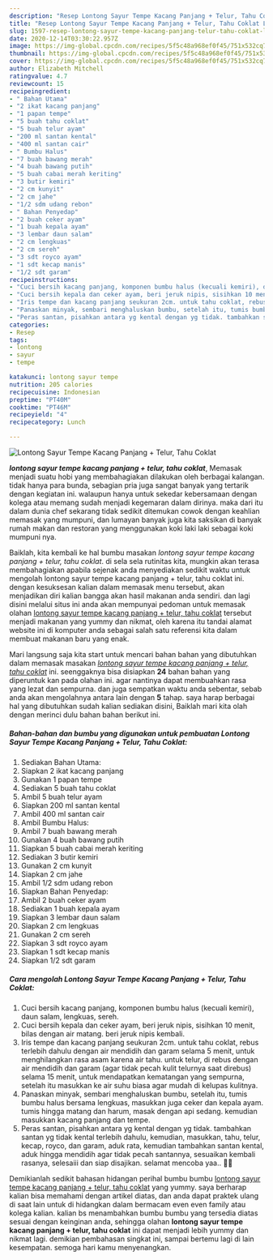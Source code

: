```yaml
---
description: "Resep Lontong Sayur Tempe Kacang Panjang + Telur, Tahu Coklat Lezat"
title: "Resep Lontong Sayur Tempe Kacang Panjang + Telur, Tahu Coklat Lezat"
slug: 1597-resep-lontong-sayur-tempe-kacang-panjang-telur-tahu-coklat-lezat
date: 2020-12-14T03:30:22.957Z
image: https://img-global.cpcdn.com/recipes/5f5c48a968ef0f45/751x532cq70/lontong-sayur-tempe-kacang-panjang-telur-tahu-coklat-foto-resep-utama.jpg
thumbnail: https://img-global.cpcdn.com/recipes/5f5c48a968ef0f45/751x532cq70/lontong-sayur-tempe-kacang-panjang-telur-tahu-coklat-foto-resep-utama.jpg
cover: https://img-global.cpcdn.com/recipes/5f5c48a968ef0f45/751x532cq70/lontong-sayur-tempe-kacang-panjang-telur-tahu-coklat-foto-resep-utama.jpg
author: Elizabeth Mitchell
ratingvalue: 4.7
reviewcount: 15
recipeingredient:
- " Bahan Utama"
- "2 ikat kacang panjang"
- "1 papan tempe"
- "5 buah tahu coklat"
- "5 buah telur ayam"
- "200 ml santan kental"
- "400 ml santan cair"
- " Bumbu Halus"
- "7 buah bawang merah"
- "4 buah bawang putih"
- "5 buah cabai merah keriting"
- "3 butir kemiri"
- "2 cm kunyit"
- "2 cm jahe"
- "1/2 sdm udang rebon"
- " Bahan Penyedap"
- "2 buah ceker ayam"
- "1 buah kepala ayam"
- "3 lembar daun salam"
- "2 cm lengkuas"
- "2 cm sereh"
- "3 sdt royco ayam"
- "1 sdt kecap manis"
- "1/2 sdt garam"
recipeinstructions:
- "Cuci bersih kacang panjang, komponen bumbu halus (kecuali kemiri), daun salam, lengkuas, sereh."
- "Cuci bersih kepala dan ceker ayam, beri jeruk nipis, sisihkan 10 menit, bilas dengan air matang. beri jeruk nipis kembali."
- "Iris tempe dan kacang panjang seukuran 2cm. untuk tahu coklat, rebus terlebih dahulu dengan air mendidih dan garam selama 5 menit, untuk menghilangkan rasa asam karena air tahu. untuk telur, di rebus dengan air mendidih dan garam (agar tidak pecah kulit telurnya saat direbus) selama 15 menit, untuk mendapatkan kematangan yang sempurna, setelah itu masukkan ke air suhu biasa agar mudah di kelupas kulitnya."
- "Panaskan minyak, sembari menghaluskan bumbu, setelah itu, tumis bumbu halus bersama lengkuas, masukkan juga ceker dan kepala ayam. tumis hingga matang dan harum, masak dengan api sedang. kemudian masukkan kacang panjang dan tempe."
- "Peras santan, pisahkan antara yg kental dengan yg tidak. tambahkan santan yg tidak kental terlebih dahulu, kemudian, masukkan, tahu, telur, kecap, royco, dan garam, aduk rata, kemudian tambahkan santan kental, aduk hingga mendidih agar tidak pecah santannya, sesuaikan kembali rasanya, selesaiii dan siap disajikan. selamat mencoba yaa.. 🤗🤗"
categories:
- Resep
tags:
- lontong
- sayur
- tempe

katakunci: lontong sayur tempe 
nutrition: 205 calories
recipecuisine: Indonesian
preptime: "PT40M"
cooktime: "PT46M"
recipeyield: "4"
recipecategory: Lunch

---
```



![Lontong Sayur Tempe Kacang Panjang + Telur, Tahu Coklat](https://img-global.cpcdn.com/recipes/5f5c48a968ef0f45/751x532cq70/lontong-sayur-tempe-kacang-panjang-telur-tahu-coklat-foto-resep-utama.jpg)

<b><i>lontong sayur tempe kacang panjang + telur, tahu coklat</i></b>, Memasak menjadi suatu hobi yang membahagiakan dilakukan oleh berbagai kalangan. tidak hanya para bunda, sebagian pria juga sangat banyak yang tertarik dengan kegiatan ini. walaupun hanya untuk sekedar kebersamaan dengan kolega atau memang sudah menjadi kegemaran dalam dirinya. maka dari itu dalam dunia chef sekarang tidak sedikit ditemukan cowok dengan keahlian memasak yang mumpuni, dan lumayan banyak juga kita saksikan di banyak rumah makan dan restoran yang menggunakan koki laki laki sebagai koki mumpuni nya.



Baiklah, kita kembali ke hal bumbu masakan <i>lontong sayur tempe kacang panjang + telur, tahu coklat</i>. di sela sela rutinitas kita, mungkin akan terasa membahagiakan apabila sejenak anda menyediakan sedikit waktu untuk mengolah lontong sayur tempe kacang panjang + telur, tahu coklat ini. dengan kesuksesan kalian dalam memasak menu tersebut, akan menjadikan diri kalian bangga akan hasil makanan anda sendiri. dan lagi disini melalui situs ini anda akan mempunyai pedoman untuk memasak olahan <u>lontong sayur tempe kacang panjang + telur, tahu coklat</u> tersebut menjadi makanan yang yummy dan nikmat, oleh karena itu tandai alamat website ini di komputer anda sebagai salah satu referensi kita dalam membuat makanan baru yang enak.


Mari langsung saja kita start untuk mencari bahan bahan yang dibutuhkan dalam memasak masakan <u><i>lontong sayur tempe kacang panjang + telur, tahu coklat</i></u> ini. seenggaknya bisa disiapkan <b>24</b> bahan bahan yang diperuntuk kan pada olahan ini. agar nantinya dapat membuahkan rasa yang lezat dan sempurna. dan juga sempatkan waktu anda sebentar, sebab anda akan mengolahnya antara lain dengan <b>5</b> tahap. saya harap berbagai hal yang dibutuhkan sudah kalian sediakan disini, Baiklah mari kita olah dengan merinci dulu bahan bahan berikut ini.

<!--inarticleads1-->

##### Bahan-bahan dan bumbu yang digunakan untuk pembuatan Lontong Sayur Tempe Kacang Panjang + Telur, Tahu Coklat:

1. Sediakan  Bahan Utama:
1. Siapkan 2 ikat kacang panjang
1. Gunakan 1 papan tempe
1. Sediakan 5 buah tahu coklat
1. Ambil 5 buah telur ayam
1. Siapkan 200 ml santan kental
1. Ambil 400 ml santan cair
1. Ambil  Bumbu Halus:
1. Ambil 7 buah bawang merah
1. Gunakan 4 buah bawang putih
1. Siapkan 5 buah cabai merah keriting
1. Sediakan 3 butir kemiri
1. Gunakan 2 cm kunyit
1. Siapkan 2 cm jahe
1. Ambil 1/2 sdm udang rebon
1. Siapkan  Bahan Penyedap:
1. Ambil 2 buah ceker ayam
1. Sediakan 1 buah kepala ayam
1. Siapkan 3 lembar daun salam
1. Siapkan 2 cm lengkuas
1. Gunakan 2 cm sereh
1. Siapkan 3 sdt royco ayam
1. Siapkan 1 sdt kecap manis
1. Siapkan 1/2 sdt garam




<!--inarticleads2-->

##### Cara mengolah Lontong Sayur Tempe Kacang Panjang + Telur, Tahu Coklat:

1. Cuci bersih kacang panjang, komponen bumbu halus (kecuali kemiri), daun salam, lengkuas, sereh.
1. Cuci bersih kepala dan ceker ayam, beri jeruk nipis, sisihkan 10 menit, bilas dengan air matang. beri jeruk nipis kembali.
1. Iris tempe dan kacang panjang seukuran 2cm. untuk tahu coklat, rebus terlebih dahulu dengan air mendidih dan garam selama 5 menit, untuk menghilangkan rasa asam karena air tahu. untuk telur, di rebus dengan air mendidih dan garam (agar tidak pecah kulit telurnya saat direbus) selama 15 menit, untuk mendapatkan kematangan yang sempurna, setelah itu masukkan ke air suhu biasa agar mudah di kelupas kulitnya.
1. Panaskan minyak, sembari menghaluskan bumbu, setelah itu, tumis bumbu halus bersama lengkuas, masukkan juga ceker dan kepala ayam. tumis hingga matang dan harum, masak dengan api sedang. kemudian masukkan kacang panjang dan tempe.
1. Peras santan, pisahkan antara yg kental dengan yg tidak. tambahkan santan yg tidak kental terlebih dahulu, kemudian, masukkan, tahu, telur, kecap, royco, dan garam, aduk rata, kemudian tambahkan santan kental, aduk hingga mendidih agar tidak pecah santannya, sesuaikan kembali rasanya, selesaiii dan siap disajikan. selamat mencoba yaa.. 🤗🤗




Demikianlah sedikit bahasan hidangan perihal bumbu bumbu <u>lontong sayur tempe kacang panjang + telur, tahu coklat</u> yang yummy. saya berharap kalian bisa memahami dengan artikel diatas, dan anda dapat praktek ulang di saat lain untuk di hidangkan dalam bermacam even even family atau kolega kalian. kalian bs menambahkan bumbu bumbu yang tersedia diatas sesuai dengan keinginan anda, sehingga olahan <b>lontong sayur tempe kacang panjang + telur, tahu coklat</b> ini dapat menjadi lebih yummy dan nikmat lagi. demikian pembahasan singkat ini, sampai bertemu lagi di lain kesempatan. semoga hari kamu menyenangkan.
